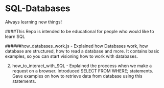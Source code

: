 # SQL-Databases
Always learning new things!

####This Repo is intended to be educational for people who would like to learn SQL 

######how_databases_work.js - 
Explained how Databases work, how database are structured, how to read a database and more. It contains basic examples, so you can start visioning how to work with databases.

2) how_to_interact_with_SQL - Explained the proccess when we make a request on a browser. Introduced SELECT FROM WHERE; statements. Gave examples on how to retrieve data from database using this statements.
